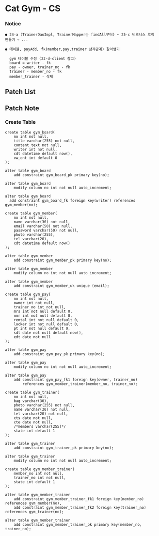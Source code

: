 # Cat Gym - CS

### Notice
    ● 24-a (TrainerDaoImpl, TrainerMapper는 findAll부터) ~ 25-c 비즈니스 로직 만들기 ~ ...
    
    ● 테이블, payAdd, fk(member,pay,trainer 삼각관계) 갈아엎기

      gym 테이블 수정 (22-d-client 참고)
      board = writer - fk
      pay - owner, trainer_no - fk
      trainer - member_no - fk
      member_trainer - 삭제

## Patch List

## Patch Note

### Create Table

```
create table gym_board(
    no int not null,
    title varchar(255) not null,
    content text not null,
    writer int not null,
    cdt datetime default now(),
    vw_cnt int default 0
);

alter table gym_board
    add constraint gym_board_pk primary key(no);

alter table gym_board
    modify column no int not null auto_increment;

alter table gym_board
  add constraint gym_board_fk foreign key(writer) references gym_member(no);
```

```
create table gym_member(
    no int not null,
    name varchar(30) not null,
    email varchar(50) not null,
    password varchar(50) not null,
    photo varchar(255),
    tel varchar(20),
    cdt datetime default now()
);

alter table gym_member
    add constraint gym_member_pk primary key(no);

alter table gym_member
    modify column no int not null auto_increment;

alter table gym_member
    add constraint gym_member_uk unique (email);
```








```
create table gym_pay(
    no int not null,
    owner int not null,
    trainer_no int not null,
    mrs int not null default 0,
    nmr int not null default 0,
    rental int not null default 0,
    locker int not null default 0,
    pt int not null default 0,
    sdt date not null default now(),
    edt date not null
);

alter table gym_pay
    add constraint gym_pay_pk primary key(no);

alter table gym_pay
    modify column no int not null auto_increment;

alter table gym_pay
    add constraint gym_pay_fk1 foreign key(owner, trainer_no)
        references gym_member_trainer(member_no, trainer_no);
```

```
create table gym_trainer(
    no int not null,
    bag varchar(30),
    photo varchar(255) not null,
    name varchar(30) not null,
    tel varchar(20) not null,
    cts date not null,
    cte date not null,
    /*members varchar(255)*/
    state int default 1
);

alter table gym_trainer
    add constraint gym_trainer_pk primary key(no);

alter table gym_trainer
    modify column no int not null auto_increment;
```

```
create table gym_member_trainer(
    member_no int not null,
    trainer_no int not null,
    state int default 1
);

alter table gym_member_trainer
    add constraint gym_member_trainer_fk1 foreign key(member_no) references gym_member(no),
    add constraint gym_member_trainer_fk2 foreign key(trainer_no) references gym_trainer(no);

alter table gym_member_trainer
    add constraint gym_member_trainer_pk primary key(member_no, trainer_no);
```

